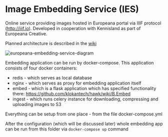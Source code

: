 # Image Embedding Service (IES)

Online service providing images hosted in Europeana portal via IIIF protocol (http://iiif.io). Developed in cooperation with Kennisland as part of Europeana Creative.

Planned architecture is described in the [wiki](https://github.com/klokantech/hawk/wiki)

![europeana-embedding-service-diagram](https://cloud.githubusercontent.com/assets/59284/6038291/fa652f0a-ac5b-11e4-8a1a-88f91ba5c2b3.jpg)

Embedding application can be run by docker-compose. This application consists of four docker containers:

* redis - which serves as local database
* nginx - which serves as proxy for embedding application itself
* embed - which is a flask application which has specified functionality there: https://github.com/klokantech/hawk/wiki/B.Embed
* ingest - which runs celery instance for downloading, compressing and uploading images to S3

Everything can be setup from one place - from the file docker-compose.yml

After the configuration (which will be discussed later) whole embedding app can be run from this folder via `docker-compose up` command
